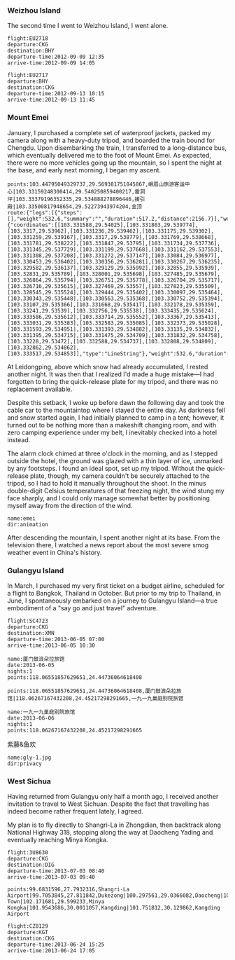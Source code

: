 
<a-secret name="shapingpark" autoload></a-secret>

<a-secret name="zounian" autoload></a-secret>

<a-secret name="tuhuan" autoload></a-secret>

<a-secret name="dy" autoload></a-secret>

<a-secret name="apple" autoload></a-secret>

<a-secret name="lxm" autoload></a-secret>

<a-secret name="zx" autoload></a-secret>

<a-secret name="dd" autoload></a-secret>

<a-secret name="lu" autoload></a-secret>

### Weizhou Island

The second time I went to Weizhou Island, I went alone.

```<a-flight>
flight:EU2718
departure:CKG
destination:BHY
departure-time:2012-09-09 12:35
arrive-time:2012-09-09 14:05
```

```<a-flight>
flight:EU2717
departure:BHY
destination:CKG
departure-time:2012-09-13 10:15
arrive-time:2012-09-13 11:45
```

<a-secret name="zly" autoload></a-secret>

<a-secret name="wxj" autoload></a-secret>

<a-secret name="dww" autoload></a-secret>

### Mount Emei

January, I purchased a complete set of waterproof jackets, packed my camera along with a heavy-duty tripod, and boarded the train bound for Chengdu. Upon disembarking the train, I transferred to a long-distance bus, which eventually delivered me to the foot of Mount Emei. As expected, there were no more vehicles going up the mountain, so I spent the night at the base, and early next morning, I began my ascent.

```<a-map>
points:103.44795049329737,29.569381751845867,峨眉山旅游客运中心|103.33159248300414,29.540250859400217,雷洞坪|103.33379196352335,29.534888278896446,接引殿|103.33500817948654,29.52273943974204,金顶
route:{"legs":[{"steps":[],"weight":532.6,"summary":"","duration":517.2,"distance":2156.7}],"weight_name":"routability","geometry":{"coordinates":[[103.331588,29.54025],[103.331803,29.539774],[103.3317,29.53962],[103.331236,29.539462],[103.331175,29.539302],[103.331259,29.539167],[103.3317,29.538779],[103.331769,29.538668],[103.331781,29.538222],[103.331847,29.53795],[103.331734,29.537736],[103.331345,29.537729],[103.331199,29.537668],[103.331162,29.537553],[103.331308,29.537208],[103.331272,29.537147],[103.33084,29.536977],[103.330453,29.536402],[103.330356,29.536281],[103.330267,29.536235],[103.329582,29.536137],[103.329129,29.535992],[103.32855,29.535939],[103.32831,29.535789],[103.328001,29.535698],[103.327485,29.535679],[103.326864,29.535794],[103.326751,29.535778],[103.326704,29.535717],[103.326716,29.535615],[103.327469,29.53557],[103.327823,29.535509],[103.328545,29.535524],[103.329444,29.535402],[103.330097,29.535464],[103.330343,29.535448],[103.330563,29.535368],[103.330752,29.535394],[103.33107,29.535366],[103.331668,29.535417],[103.332178,29.535359],[103.33241,29.53539],[103.332756,29.535538],[103.333435,29.535624],[103.333586,29.535612],[103.333714,29.535552],[103.33367,29.535413],[103.333031,29.535383],[103.332583,29.535085],[103.332373,29.535028],[103.331593,29.534951],[103.331393,29.534882],[103.33135,29.534832],[103.331395,29.534715],[103.331475,29.534709],[103.331832,29.534758],[103.33228,29.53472],[103.332588,29.534737],[103.332808,29.534809],[103.332862,29.534862],[103.333517,29.534853]],"type":"LineString"},"weight":532.6,"duration":517.2,"distance":2156.7}
```

At Leidongping, above which snow had already accumulated, I rested another night. It was then that I realized I'd made a huge mistake—I had forgotten to bring the quick-release plate for my tripod, and there was no replacement available.

Despite this setback, I woke up before dawn the following day and took the cable car to the mountaintop where I stayed the entire day. As darkness fell and snow started again, I had initially planned to camp in a tent; however, it turned out to be nothing more than a makeshift changing room, and with zero camping experience under my belt, I inevitably checked into a hotel instead.

The alarm clock chimed at three o'clock in the morning, and as I stepped outside the hotel, the ground was glazed with a thin layer of ice, unmarked by any footsteps. I found an ideal spot, set up my tripod. Without the quick-release plate, though, my camera couldn't be securely attached to the tripod, so I had to hold it manually throughout the shoot. In the minus double-digit Celsius temperatures of that freezing night, the wind stung my face sharply, and I could only manage somewhat better by positioning myself away from the direction of the wind.

```<a-img>
name:emei
dir:animation
```

After descending the mountain, I spent another night at its base. From the television there, I watched a news report about the most severe smog weather event in China's history.

### Gulangyu Island

In March, I purchased my very first ticket on a budget airline, scheduled for a flight to Bangkok, Thailand in October. But prior to my trip to Thailand, in June, I spontaneously embarked on a journey to Gulangyu Island—a true embodiment of a "say go and just travel" adventure.

```<a-flight>
flight:SC4723
departure:CKG
destination:XMN
departure-time:2013-06-05 07:00
arrive-time:2013-06-05 10:30
```

```<a-hotel>
name:厦门鼓浪朵拉旅馆
date:2013-06-05
nights:1
points:118.06551857629651,24.44736064618408
```

```<a-map>
points:118.06551857629651,24.44736064618408,厦门鼓浪朵拉旅馆|118.06267167432208,24.45217298291665,一九一九巢庭别院旅馆
```

```<a-hotel>
name:一九一九巢庭别院旅馆
date:2013-06-06
nights:1
points:118.06267167432208,24.45217298291665
```

紫藤&鱼欢

```<a-img>
name:gly-1.jpg
dir:privacy
```

<a-flight flight="CA4166" departure="XMN" departure-time="2013-06-07 22:05" destination="CKG" arrive-time="2013-06-08 00:30"></a-flight>

### West Sichua

Having returned from Gulangyu only half a month ago, I received another invitation to travel to West Sichuan. Despite the fact that travelling has indeed become rather frequent lately, I agreed.

My plan is to fly directly to Shangri-La in Zhongdian, then backtrack along National Highway 318,
stopping along the way at Daocheng Yading and eventually reaching Minya Kongka.

```<a-flight>
flight:3U8630
departure:CKG
destination:DIG
departure-time:2013-07-03 08:40
arrive-time:2013-07-03 09:40
```

```<a-map>
points:99.6831596,27.7932316,Shangri-La Airport|99.7053845,27.811842,Dukezong|100.297561,29.0366082,Daocheng|101.527224,30.021596,Xinduqiao|101.9543686,30.0011057,Kangding|102.12298657466907,29.643981581567523,Moxi Town|102.171681,29.599233,Minya Kongka|101.9543686,30.0011057,Kangding|101.751812,30.129862,Kangding Airport
```

```<a-flight>
flight:CZ8129
departure:KGT
destination:CKG
departure-time:2013-06-24 15:25
arrive-time:2013-06-24 17:05
```

<a-secret name="hq" autoload></a-secret>
